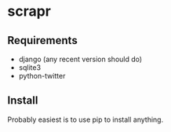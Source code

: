 # scrapr

## Requirements
* django (any recent version should do)
* sqlite3 
* python-twitter

## Install
Probably easiest is to use pip to install anything.
